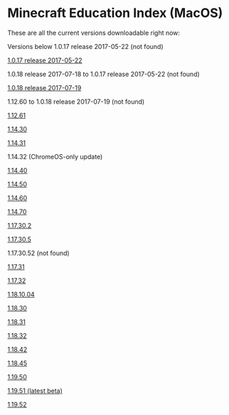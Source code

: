 # Minecraft Education Index (MacOS)
These are all the current versions downloadable right now:

Versions below 1.0.17 release 2017-05-22 (not found)

[1.0.17 release 2017-05-22](https://web.archive.org/web/20170611171509/https://meedownloads.blob.core.windows.net/1-0-17-release-20170522/macOS/minecraft_education_edition.dmg)

1.0.18 release 2017-07-18 to 1.0.17 release 2017-05-22 (not found)

[1.0.18 release 2017-07-19](https://web.archive.org/web/20171025001831if_/https://meedownloads.blob.core.windows.net/1-0-18-release-20170719/macOS/Minecraft_Education_Edition.dmg)

1.12.60 to 1.0.18 release 2017-07-19 (not found)

[1.12.61](https://web.archive.org/web/20200429143946/https://meedownloads.azureedge.net/retailbuilds/MacOS/Minecraft_Education_Edition.dmg)

[1.14.30](https://downloads.minecrafteduservices.com/mee-betabuilds/macOS/Minecraft_Education_Edition.dmg)

[1.14.31](https://downloads.minecrafteduservices.com/retailbuilds/MacOS/Minecraft_Education_Edition.dmg)

1.14.32 (ChromeOS-only update)

[1.14.40](https://downloads.minecrafteduservices.com/mee-betabuilds/macOS/Minecraft_Education_Edition_1.14.40.0.dmg)

[1.14.50](https://downloads.minecrafteduservices.com/retailbuilds/MacOS/Minecraft_Education_Edition_1-14-50-0.dmg)

[1.14.60](https://downloads.minecrafteduservices.com/mee-betabuilds/macOS/Minecraft_Education_Edition_1.14.60.0.dmg)

[1.14.70](https://downloads.minecrafteduservices.com/retailbuilds/MacOS/Minecraft_Education_Edition_1-14-70-0.dmg)

[1.17.30.2](https://downloads.minecrafteduservices.com/mee-betabuilds/macOS/Minecraft_Education_Edition_1.17.30.2.dmg)

[1.17.30.5](https://downloads.minecrafteduservices.com/retailbuilds/MacOS/Minecraft_Education_Edition_1-17-30-5.dmg)

1.17.30.52 (not found)

[1.17.31](https://downloads.minecrafteduservices.com/retailbuilds/MacOS/Minecraft_Education_Edition_1-17-31-0.dmg)

[1.17.32](https://downloads.minecrafteduservices.com/retailbuilds/MacOS/Minecraft_Education_Edition_1-17-32-00.dmg)

[1.18.10.04](https://downloads.minecrafteduservices.com/mee-betabuilds/macOS/Minecraft_Education_Edition_1.18.10.04.dmg)

[1.18.30](https://downloads.minecrafteduservices.com/mee-betabuilds/macOS/Minecraft_Education_Edition_1.18.30.0.dmg)

[1.18.31](https://downloads.minecrafteduservices.com/mee-betabuilds/macOS/Minecraft_Education_Edition_1.18.31.0.dmg)

[1.18.32](https://downloads.minecrafteduservices.com/retailbuilds/MacOS/Minecraft_Education_Edition_1.18.32.0.dmg)

[1.18.42](https://downloads.minecrafteduservices.com/retailbuilds/MacOS/Minecraft_Education_Edition_1.18.42.0.dmg)

[1.18.45](https://downloads.minecrafteduservices.com/retailbuilds/MacOS/Minecraft_Education_1.18.45.0.dmg)

[1.19.50](https://downloads.minecrafteduservices.com/mee-betabuilds/macOS/Minecraft_Education_Edition_1.19.50.0.dmg)

[1.19.51 (latest beta)](https://aka.ms/downloadmee-macosBeta)

[1.19.52](https://aka.ms/meeclientmacos)
